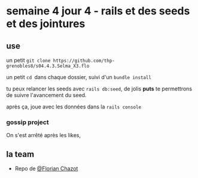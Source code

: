# semaine 4 jour 4 - rails et des seeds et des jointures

## use



un petit `git clone https://github.com/thp-grenobles8/s04.4.3.Selma_X3.flo`

un petit `cd `dans chaque dossier, suivi d'un `bundle install`

tu peux relancer les seeds avec `rails db:seed`, de jolis **puts**
te permettrons de suivre l'avancement du seed.

après ça, joue avec les données dans la `rails console`

### gossip project

On s'est arrêté après les likes,

## la team

- Repo de <a href="https://thehackingproject.slack.com/messages/UHFNBN79D/">@Florian Chazot</a>

